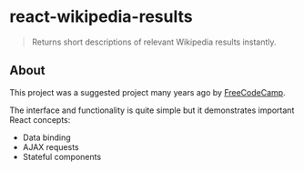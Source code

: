 # react-wikipedia-results
> Returns short descriptions of relevant Wikipedia results instantly.

## About

This project was a suggested project many years ago by [FreeCodeCamp](https://freecodecamp.com).

The interface and functionality is quite simple but it demonstrates important React concepts:
- Data binding
- AJAX requests
- Stateful components
